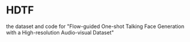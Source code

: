 # HDTF
the dataset and code for "Flow-guided One-shot Talking Face Generation with a High-resolution Audio-visual Dataset"
